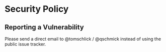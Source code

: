 # Security Policy

## Reporting a Vulnerability

Please send a direct email to @tomschlick / @qschmick instead of using the public issue tracker.
